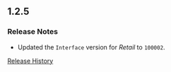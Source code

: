 ## 1.2.5

### Release Notes

- Updated the `Interface` version for _Retail_ to `100002`.

[Release History](https://github.com/SFX-WoW/AceGUI-3.0_SFX-Widgets/wiki/History)

